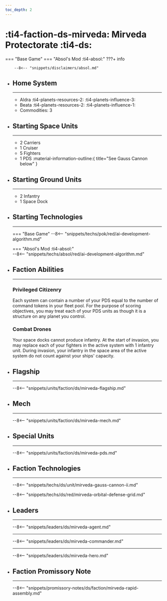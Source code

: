 ```yaml
---
toc_depth: 2
---
```


# :ti4-faction-ds-mirveda: Mirveda Protectorate :ti4-ds:
=== "Base Game"
=== "Absol's Mod :ti4-absol:" 
    ???+ info

        --8<-- "snippets/disclaimers/absol.md"

<div class="grid cards" markdown>

-   ## __Home System__

    ---

    * Aldra :ti4-planets-resources-2: :ti4-planets-influence-3:
    * Beata :ti4-planets-resources-2: :ti4-planets-influence-1:
    * Commodities: 3

</div>

<div class="grid cards" markdown>

-   ## __Starting Space Units__

    ---

    * 2 Carriers
    * 1 Cruiser
    * 5 Fighters
    * 1 PDS :material-information-outline:{ title="See Gauss Cannon below" }

-   ## __Starting Ground Units__

    ---

    * 2 Infantry
    * 1 Space Dock

-   ## __Starting Technologies__

    ---
    === "Base Game"
        --8<-- "snippets/techs/pok/red/ai-development-algorithm.md"

    === "Absol's Mod :ti4-absol:"  
        --8<-- "snippets/techs/absol/red/ai-development-algorithm.md"

-   ## __Faction Abilities__

    ---
    ### **Privileged Citizenry**
    
    Each system can contain a number of your PDS equal to the number of command tokens in your fleet pool. 
    For the purpose of scoring objectives, you may treat each of your PDS units as though it is a structure on any planet you control.

    ### **Combat Drones**
    
    Your space docks cannot produce infantry. 
    At the start of invasion, you may replace each of your fighters in the active system with 1 infantry unit.
    During invasion, your infantry in the space area of the active system do not count against your ships' capacity.

-   ## __Flagship__

    ---
    --8<-- "snippets/units/faction/ds/mirveda-flagship.md"

-   ## __Mech__

    ---
    --8<-- "snippets/units/faction/ds/mirveda-mech.md"

</div>

<div class="grid cards" markdown>

-   ## __Special Units__

    ---
    --8<-- "snippets/units/faction/ds/mirveda-pds.md"

</div>

<div class="grid cards" markdown>

-   ## __Faction Technologies__

    ---

    --8<-- "snippets/techs/ds/unit/mirveda-gauss-cannon-ii.md"

    --8<-- "snippets/techs/ds/red/mirveda-orbital-defense-grid.md"


-   ## __Leaders__

    ---
    
    --8<-- "snippets/leaders/ds/mirveda-agent.md"

    ---

    --8<-- "snippets/leaders/ds/mirveda-commander.md"

    ---

    --8<-- "snippets/leaders/ds/mirveda-hero.md"

-   ## __Faction Promissory Note__

    ---
    --8<-- "snippets/promissory-notes/ds/faction/mirveda-rapid-assembly.md"

</div>